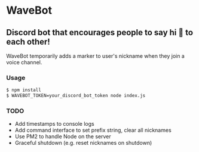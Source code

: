 # WaveBot
## Discord bot that encourages people to say hi 👋 to each other!

WaveBot temporarily adds a marker to user's nickname when they join a voice channel.

### Usage
```bash
$ npm install
$ WAVEBOT_TOKEN=your_discord_bot_token node index.js
```

### TODO
* Add timestamps to console logs
* Add command interface to set prefix string, clear all nicknames
* Use PM2 to handle Node on the server
* Graceful shutdown (e.g. reset nicknames on shutdown)